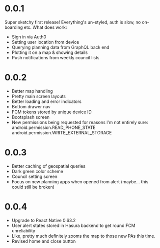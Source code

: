 # 0.0.1

Super sketchy first release!
Everything's un-styled, auth is slow, no on-boarding etc. What does work:

- Sign in via Auth0
- Setting user location from device
- Querying planning data from GraphQL back end
- Plotting it on a map & showing details
- Push notifications from weekly council lists

# 0.0.2

- Better map handling
- Pretty main screen layouts
- Better loading and error indicators
- Bottom drawer nav
- FCM tokens stored by unique device ID
- Bootsplash screen
- New permissions being requested for reasons I'm not entirely sure:
  android.permission.READ_PHONE_STATE android.permission.WRITE_EXTERNAL_STORAGE

# 0.0.3

- Better caching of geospatial queries
- Dark green color scheme
- Council setting screen
- Focus on new planning apps when opened from alert (maybe... this could still be broken)

# 0.0.4

 - Upgrade to React Native 0.63.2
 - User alert states stored in Hasura backend to get round FCM unreliability
 - Like, pretty much definitely zooms the map to those new PAs this time.
 - Revised home and close button
